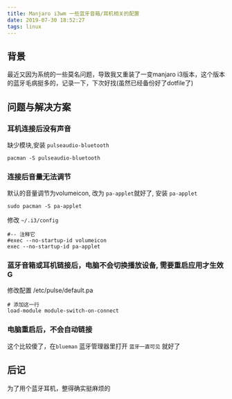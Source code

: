 ```yaml
---
title: Manjaro i3wm 一些蓝牙音箱/耳机相关的配置
date: 2019-07-30 18:52:27
tags: linux
---
```



## 背景

最近又因为系统的一些莫名问题，导致我又重装了一变manjaro i3版本，这个版本的蓝牙毛病挺多的，记录一下，下次好找(虽然已经备份好了dotfile了)

## 问题与解决方案

### 耳机连接后没有声音

缺少模块,安装 `pulseaudio-bluetooth`

```shell
pacman -S pulseaudio-bluetooth
```

### 连接后音量无法调节

默认的音量调节为volumeicon, 改为  `pa-applet`就好了, 安装 `pa-applet`

```shell
sudo pacman -S pa-applet
```

修改 `~/.i3/config`

```shell
#-- 注释它
#exec --no-startup-id volumeicon
exec --no-startup-id pa-applet
```


### 蓝牙音箱或耳机链接后，电脑不会切换播放设备, 需要重启应用才生效G

修改配置 /etc/pulse/default.pa

```
# 添加这一行
load-module module-switch-on-connect
```

### 电脑重启后，不会自动链接

这个比较傻了，在`blueman` 蓝牙管理器里打开 `蓝牙一直可见` 就好了




## 后记

为了用个蓝牙耳机，整得确实挺麻烦的